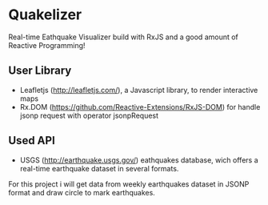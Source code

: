 # Quakelizer
Real-time Eathquake Visualizer build with RxJS and a good amount of Reactive Programming!

## User Library 
* Leafletjs (http://leafletjs.com/), a Javascript library, to render interactive maps
* Rx.DOM (https://github.com/Reactive-Extensions/RxJS-DOM) for handle jsonp request with operator jsonpRequest

## Used API
* USGS (http://earthquake.usgs.gov/) eathquakes database, wich offers a real-time earthquake dataset in several formats. 

For this project i will get data from weekly earthquakes dataset in JSONP format and draw circle to mark earthquakes.
